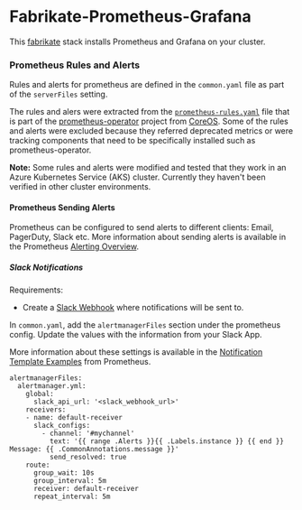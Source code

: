 # Fabrikate-Prometheus-Grafana

This [fabrikate](http://github.com/microsoft/fabrikate) stack installs Prometheus and Grafana on your cluster.

### Prometheus Rules and Alerts
Rules and alerts for prometheus are defined in the `common.yaml` file as part of the `serverFiles` setting.

The rules and alers were extracted from the [`prometheus-rules.yaml`](https://github.com/coreos/prometheus-operator/blob/011588800c45beb9e421936b547b15a4bc88e134/contrib/kube-prometheus/manifests/prometheus-rules.yaml) file that is part of the [prometheus-operator](https://github.com/coreos/prometheus-operator) project from [CoreOS](https://coreos.com/). Some of the rules and alerts were excluded because they referred deprecated metrics or were tracking components that need to be specifically installed such as prometheus-operator.

**Note:** Some rules and alerts were modified and tested that they work in an Azure Kubernetes Service (AKS) cluster. Currently they haven't been verified in other cluster environments.


#### Prometheus Sending Alerts
Prometheus can be configured to send alerts to different clients: Email, PagerDuty, Slack etc. More information about sending alerts is available in the Prometheus [Alerting Overview](https://prometheus.io/docs/alerting/overview/).

##### Slack Notifications
Requirements:
- Create a [Slack Webhook](https://api.slack.com/incoming-webhooks) where notifications will be sent to.

In `common.yaml`, add the `alertmanagerFiles` section under the prometheus config. Update the values with the information from your Slack App.

More information about these settings is available in the [Notification Template Examples](https://prometheus.io/docs/alerting/notification_examples/) from Prometheus.

```
alertmanagerFiles:
  alertmanager.yml:
    global:
      slack_api_url: '<slack_webhook_url>'
    receivers:
    - name: default-receiver
      slack_configs:
        - channel: '#mychannel'
          text: '{{ range .Alerts }}{{ .Labels.instance }} {{ end }} Message: {{ .CommonAnnotations.message }}'
          send_resolved: true
    route:
      group_wait: 10s
      group_interval: 5m
      receiver: default-receiver
      repeat_interval: 5m
```

